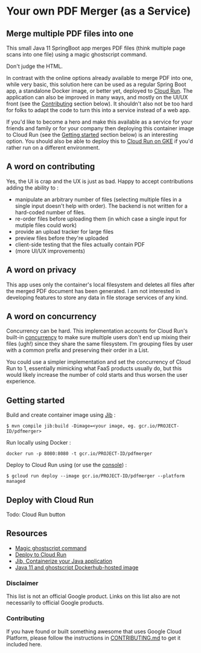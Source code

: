 # Your own PDF Merger (as a Service)

## Merge multiple PDF files into one
This small Java 11 SpringBoot app merges PDF files (think multiple page scans into one file) using a magic ghostscript command.

Don't judge the HTML.

In contrast with the online options already available to merge PDF into one, while very basic, this solution here can be used as a regular Spring Boot app, a standalone Docker image, or better yet, deployed to [Cloud Run](cloud.run). The application can also be improved in many ways, and mostly on the UI/UX front (see the [Contributing](#a-word-on-contributing) section below). It shouldn't also not be too hard for folks to adapt the code to turn this into a service instead of a web app.

If you'd like to become a hero and make this available as a service for your friends and family or for your company then deploying this container image to Cloud Run (see the [Getting started](#getting-started) section below) is an interesting option. You should also be able to deploy this to [Cloud Run on GKE](https://cloud.google.com/run/docs/gke/setup) if you'd rather run on a different environment.

## A word on contributing

Yes, the UI is crap and the UX is just as bad.
Happy to accept contributions adding the ability to :
* manipulate an arbitrary number of files (selecting multiple files in a single input doesn't help with order). The backend is not written for a hard-coded number of files.
* re-order files before uploading them (in which case a single input for mutiple files could work)
* provide an upload tracker for large files
* preview files before they're uploaded
* client-side testing that the files actually contain PDF
* (more UI/UX improvements)

## A word on privacy

This app uses only the container's local filesystem and deletes all files after the merged PDF document has been generated.
I am not interested in developing features to store any data in file storage services of any kind.

## A word on concurrency

Concurrency can be hard. This implementation accounts for Cloud Run's built-in [concurrency](https://cloud.google.com/run/docs/about-concurrency) to make sure multiple users don't end up mixing their files (ugh!) since they share the same filesystem. I’m grouping files by user with a common prefix and preserving their order in a List.

You could use a simpler implementation and set the concurrency of Cloud Run to 1, essentially mimicking what FaaS products usually do, but this would likely increase the number of cold starts and thus worsen the user experience.

## Getting started

Build and create container image using [Jib](https://github.com/GoogleContainerTools/jib) :

`$ mvn compile jib:build -Dimage=<your image, eg. gcr.io/PROJECT-ID/pdfmerger>`

Run locally using Docker :

`docker run -p 8080:8080 -t gcr.io/PROJECT-ID/pdfmerger`

Deploy to Cloud Run using (or use the [console](https://console.cloud.google.com/run)) :

`$ gcloud run deploy --image gcr.io/PROJECT-ID/pdfmerger --platform managed`

## Deploy with Cloud Run
 Todo: Cloud Run button


## Resources
* [Magic ghostscript command](https://stackoverflow.com/questions/2507766/merge-convert-multiple-pdf-files-into-one-pdf)
* [Deploy to Cloud Run](https://cloud.google.com/run/docs/quickstarts/build-and-deploy)
* [Jib, Containerize your Java application](https://github.com/GoogleContainerTools/jib)
* [Java 11 and ghostscript Dockerhub-hosted image](https://hub.docker.com/repository/docker/alexismp/openjdk11-ghostscript)

### Disclaimer

This list is not an official Google product. Links on this list also are not necessarily to official Google products.

### Contributing

If you have found or built something awesome that uses Google Cloud Platform, please follow the instructions in [CONTRIBUTING.md](CONTRIBUTING.md) to get it included here.
